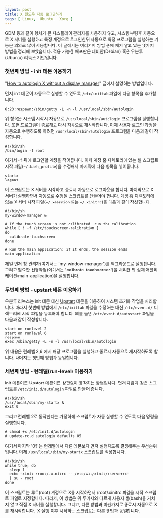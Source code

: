 ```yaml
---
layout: post
title: X 윈도우 자동 로그인하기
tags: [ Linux,  Ubuntu,  Xorg ]
---
```


GDM 등과 같이 덩치가 큰 디스플레이 관리자를 사용하지 않고, 시스템 부팅후 자동으로 X 서버를 실행하고 특정 계정으로 로그인한뒤 자동으로 특정 프로그램을 실행하는 기능은 의외로 많이 사용합니다. 이 글에서는 여러가지 방법 중에 제가 알고 있는 몇가지 방법을 정리해 보았습니다. 적용 가능한 배포판은 데비안(Debian) 혹은 우분투(Ubuntu) 리눅스 기반입니다.

### 첫번째 방법 - init 데몬 이용하기

"[How to autologin X without a display manager](http://www.enricozini.org/2008/tips/lightweight-autologin.html)" 글에서 설명하는 방법입니다.

먼저 init 데몬이 자동으로 실행할 수 있도록 `/etc/inittab` 파일에 다음 항목을 추가합니다.

    6:23:respawn:/sbin/getty -L -n -l /usr/local/sbin/autologin

위 항목은 시스템 시작시 자동으로 `/usr/local/sbin/autologin` 프로그램을 실행합니다. 또한 프로그램이 종료해도 다시 자동으로 재시작합니다. 이제 사용자 로그인 과정을 자동으로 수행하도록 하려면 `/usr/local/sbin/autologin` 프로그램을 다음과 같이 작성합니다.

    #!/bin/sh
    /bin/login -f root

여기서 `-f` 뒤에 로그인할 계정을 적어줍니다. 이제 계정 홈 디렉토리에 있는 셸 스크립트 시작 파일(`~/.bash_profile`)을 수정해서 마지막에 다음 항목을 넣어줍니다.

    startx
    logout

이 스크립트는 X 서버를 시작하고 종료시 자동으로 로그아웃을 합니다. 마지막으로 X 서버가 실행하면서 자동으로 수행될 스크립트를 만들어야 합니다. 계정 홈 디렉토리에 있는 X 서버 시작 파일(`~/.xsession` 또는 `~/.xinitrc`)을 다음과 같이 작성합니다.

    #!/bin/sh
    my-window-manager &

    # If the touch screen is not calibrated, run the calibration
    while [ ! -f /etc/touchscreen-calibration ]
    do
      calibrate-touchscreen
    done

    # Run the main application: if it ends, the session ends
    main-application

제일 먼저 창 관리자(여기서는 'my-window-manager')를 백그라운드로 실행합니다. 그리고 필요한 선행작업(여기서는 'calibrate-touchscreen')을 처리한 뒤 실제 어플리케이션(main-application)을 실행합니다.

### 두번째 방법 - upstart 데몬 이용하기

우분투 리눅스는 init 데몬 대신 [Upstart](http://upstart.ubuntu.com/) 데몬을 이용하여 시스템 초기화 작업을 처리합니다. 따라서 첫번째 방법에서 `/etc/inittab` 파일을 수정하는 대신 `/etc/event.d/` 디렉토리에 시작 파일을 등록해야 합니다. 예를 들면 `/etc/event.d/autostart` 파일을 다음과 같이 작성합니다.

    start on runlevel 2
    start on runlevel 6
    respawn
    exec /sbin/getty -L -n -l /usr/local/sbin/autologin

위 내용은 런레벨 2,6 에서 해당 프로그램을 실행하고 종료시 자동으로 재시작하도록 합니다. 나머지는 첫번째 방법과 동일합니다.

### 세번째 방법 - 런레벨(run-level) 이용하기

init 데몬이든 Upstart 데몬이든 상관없이 동작하는 방법입니다. 먼저 다음과 같은 스크립트를 `/etc/init.d/autologin` 파일로 만들어 줍니다.

    #!/bin/sh
    /usr/local/sbin/my-startx &
    exit 0

그리고 런레벨 2로 동작한다는 가정하에 스크립트가 자동 실행할 수 있도록 다음 명령을 실행합니다.

    # chmod +x /etc/init.d/autologin
    # update-rc.d autologin defaults 05

여기서 마지막 '05'는 런레벨에서 다른 데몬보다 먼저 실행하도록 결정해주는 우선순위입니다. 이제 `/usr/local/sbin/my-startx` 스크립트를 작성합니다.

    #!/bin/sh
    while true; do
      sleep 1
      echo "xinit /root/.xinitrc -- /etc/X11/xinit/xserverrc" 
      | su - root
    done

이 스크립트는 루트(root) 계정으로 X를 시작하면서 /root/.xinitrc 파일을 시작 스크립트 파일로 지정합니다. 따라서, 이 방법은 위 두가지와 다르게 사용자 셸(bash)을 거치지 않고 직접 X 서버를 실행합니다. 그리고, 다른 방법과 마찬가지로 종료시 자동으로 X를 재시작합니다.  X 실행 이후 시작하는 스크립트는 다른 방법과 동일합니다.
